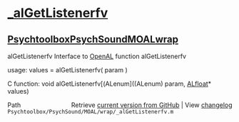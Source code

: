 # [_alGetListenerfv](_alGetListenerfv)
## [Psychtoolbox](Psychtoolbox)[PsychSound](PsychSound)[MOAL](MOAL)[wrap](wrap)

alGetListenerfv  Interface to [OpenAL](OpenAL) function alGetListenerfv  
  
usage:  values = alGetListenerfv( param )  
  
C function:  void alGetListenerfv[(ALenum]((ALenum) param, [ALfloat](ALfloat)\* values)  




<div class="code_header" style="text-align:right;">
  <span style="float:left;">Path&nbsp;&nbsp;</span> <span class="counter">Retrieve <a href=
  "https://raw.github.com/Psychtoolbox-3/Psychtoolbox-3/beta/Psychtoolbox/PsychSound/MOAL/wrap/_alGetListenerfv.m">current version from GitHub</a> | View <a href=
  "https://github.com/Psychtoolbox-3/Psychtoolbox-3/commits/beta/Psychtoolbox/PsychSound/MOAL/wrap/_alGetListenerfv.m">changelog</a></span>
</div>
<div class="code">
  <code>Psychtoolbox/PsychSound/MOAL/wrap/_alGetListenerfv.m</code>
</div>

